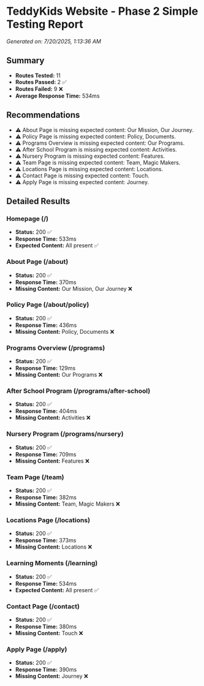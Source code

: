 # TeddyKids Website - Phase 2 Simple Testing Report

*Generated on: 7/20/2025, 1:13:36 AM*

## Summary

- **Routes Tested:** 11
- **Routes Passed:** 2 ✅
- **Routes Failed:** 9 ❌
- **Average Response Time:** 534ms

## Recommendations

- ⚠️ About Page is missing expected content: Our Mission, Our Journey.
- ⚠️ Policy Page is missing expected content: Policy, Documents.
- ⚠️ Programs Overview is missing expected content: Our Programs.
- ⚠️ After School Program is missing expected content: Activities.
- ⚠️ Nursery Program is missing expected content: Features.
- ⚠️ Team Page is missing expected content: Team, Magic Makers.
- ⚠️ Locations Page is missing expected content: Locations.
- ⚠️ Contact Page is missing expected content: Touch.
- ⚠️ Apply Page is missing expected content: Journey.

## Detailed Results

### Homepage (/)

- **Status:** 200 ✅
- **Response Time:** 533ms
- **Expected Content:** All present ✅

### About Page (/about)

- **Status:** 200 ✅
- **Response Time:** 370ms
- **Missing Content:** Our Mission, Our Journey ❌

### Policy Page (/about/policy)

- **Status:** 200 ✅
- **Response Time:** 436ms
- **Missing Content:** Policy, Documents ❌

### Programs Overview (/programs)

- **Status:** 200 ✅
- **Response Time:** 129ms
- **Missing Content:** Our Programs ❌

### After School Program (/programs/after-school)

- **Status:** 200 ✅
- **Response Time:** 404ms
- **Missing Content:** Activities ❌

### Nursery Program (/programs/nursery)

- **Status:** 200 ✅
- **Response Time:** 709ms
- **Missing Content:** Features ❌

### Team Page (/team)

- **Status:** 200 ✅
- **Response Time:** 382ms
- **Missing Content:** Team, Magic Makers ❌

### Locations Page (/locations)

- **Status:** 200 ✅
- **Response Time:** 373ms
- **Missing Content:** Locations ❌

### Learning Moments (/learning)

- **Status:** 200 ✅
- **Response Time:** 534ms
- **Expected Content:** All present ✅

### Contact Page (/contact)

- **Status:** 200 ✅
- **Response Time:** 380ms
- **Missing Content:** Touch ❌

### Apply Page (/apply)

- **Status:** 200 ✅
- **Response Time:** 390ms
- **Missing Content:** Journey ❌

